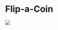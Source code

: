 # Flip-a-Coin

<img src="https://lh3.googleusercontent.com/epOT8s3XUZSOJApLmJVkHw7kNH1eBL3TzCFzAdAYOn0jm2iT5LPWepRXEPmE8hUp6Kf30q5DetY6uGvq4QEjLtozc_CuVhne3gIAmTtcs5L_JdQiUv-y-wQWH7kDkHqnvwCRaOJhSA=w2400" >
